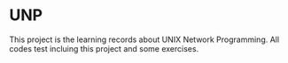 # UNP
This project is the learning records about UNIX Network Programming.
All codes test incluing this project and some exercises.

